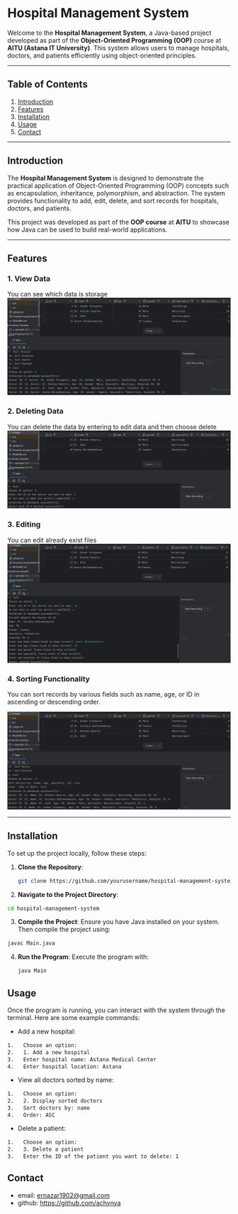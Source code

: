 # Hospital Management System

Welcome to the **Hospital Management System**, a Java-based project developed as part of the **Object-Oriented Programming (OOP)** course at **AITU (Astana IT University)**. This system allows users to manage hospitals, doctors, and patients efficiently using object-oriented principles.

---

## Table of Contents

1. [Introduction](#introduction)
2. [Features](#features)
3. [Installation](#installation)
4. [Usage](#usage)
5. [Contact](#contact)

---

## Introduction

The **Hospital Management System** is designed to demonstrate the practical application of Object-Oriented Programming (OOP) concepts such as encapsulation, inheritance, polymorphism, and abstraction. The system provides functionality to add, edit, delete, and sort records for hospitals, doctors, and patients.

This project was developed as part of the **OOP course** at **AITU** to showcase how Java can be used to build real-world applications.

---

## Features

### 1. **View Data**
You can see which data is storage
![Viewing Example](images/view.png)
### 2. **Deleting Data**
You can delete the data by entering to edit data and then choose delete
![Deleting Example](images/deleting.png)

### 3. **Editing**
You can edit already exist files
![Editing Example](images/editing.png)

### 4. **Sorting Functionality**
You can sort records by various fields such as name, age, or ID in ascending or descending order.

![Sorting Example](images/sort.png)

---

## Installation

To set up the project locally, follow these steps:

1. **Clone the Repository**:
   ```bash
   git clone https://github.com/yourusername/hospital-management-system.git
   ```
2.  **Navigate to the Project Directory**:
   ```bash 
   cd hospital-management-system
   ```
3.  **Compile the Project**:
   Ensure you have Java installed on your system. Then compile the project using:
   ```bash
   javac Main.java
   ```
4. **Run the Program**:
   Execute the program with:
   ```bash
   java Main
   ```
## Usage

Once the program is running, you can interact with the system through the terminal. Here are some example commands:

 * Add a new hospital:
```
1.   Choose an option:
2.   1. Add a new hospital
3.   Enter hospital name: Astana Medical Center
4.   Enter hospital location: Astana
```


 * View all doctors sorted by name:
```
1.   Choose an option:
2.   2. Display sorted doctors
3.   Sort doctors by: name
4.   Order: ASC
```


 * Delete a patient:
```
1.   Choose an option:
2.   3. Delete a patient
3.   Enter the ID of the patient you want to delete: 1
```     

## Contact
   * email: ernazar1902@gmail.com
   * github: https://github.com/achynya 
     

